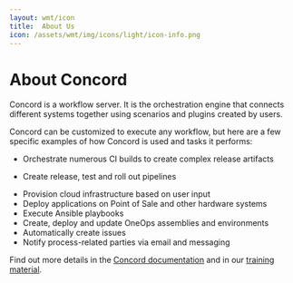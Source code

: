```yaml
---
layout: wmt/icon
title:  About Us
icon: /assets/wmt/img/icons/light/icon-info.png
---
```


# About Concord

Concord is a workflow server. It is the orchestration engine that connects
different systems together using scenarios and plugins created by
users.

Concord can be customized to execute any workflow, but here are a
few specific examples of how Concord is used and tasks it performs:

* Orchestrate numerous CI builds to create complex release artifacts
- Create release, test and roll out pipelines
* Provision cloud infrastructure based on user input
* Deploy applications on Point of Sale and other hardware systems
* Execute Ansible playbooks
* Create, deploy and update OneOps assemblies and environments
* Automatically create issues
* Notify process-related parties via email and messaging

Find out more details in the [Concord documentation](./docs/) and in our
[training material](./training.html).
